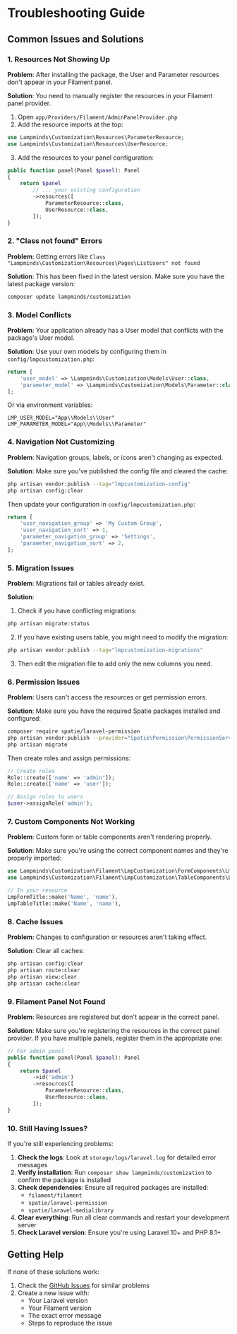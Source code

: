 # Troubleshooting Guide

## Common Issues and Solutions

### 1. Resources Not Showing Up

**Problem**: After installing the package, the User and Parameter resources don't appear in your Filament panel.

**Solution**: You need to manually register the resources in your Filament panel provider.

1. Open `app/Providers/Filament/AdminPanelProvider.php`
2. Add the resource imports at the top:
```php
use Lampminds\Customization\Resources\ParameterResource;
use Lampminds\Customization\Resources\UserResource;
```

3. Add the resources to your panel configuration:
```php
public function panel(Panel $panel): Panel
{
    return $panel
        // ... your existing configuration
        ->resources([
            ParameterResource::class,
            UserResource::class,
        ]);
}
```

### 2. "Class not found" Errors

**Problem**: Getting errors like `Class "Lampminds\Customization\Resources\Pages\ListUsers" not found`

**Solution**: This has been fixed in the latest version. Make sure you have the latest package version:

```bash
composer update lampminds/customization
```

### 3. Model Conflicts

**Problem**: Your application already has a User model that conflicts with the package's User model.

**Solution**: Use your own models by configuring them in `config/lmpcustomization.php`:

```php
return [
    'user_model' => \Lampminds\Customization\Models\User::class,
    'parameter_model' => \Lampminds\Customization\Models\Parameter::class,
];
```

Or via environment variables:
```env
LMP_USER_MODEL="App\\Models\\User"
LMP_PARAMETER_MODEL="App\\Models\\Parameter"
```

### 4. Navigation Not Customizing

**Problem**: Navigation groups, labels, or icons aren't changing as expected.

**Solution**: Make sure you've published the config file and cleared the cache:

```bash
php artisan vendor:publish --tag="lmpcustomization-config"
php artisan config:clear
```

Then update your configuration in `config/lmpcustomization.php`:

```php
return [
    'user_navigation_group' => 'My Custom Group',
    'user_navigation_sort' => 1,
    'parameter_navigation_group' => 'Settings',
    'parameter_navigation_sort' => 2,
];
```

### 5. Migration Issues

**Problem**: Migrations fail or tables already exist.

**Solution**: 

1. Check if you have conflicting migrations:
```bash
php artisan migrate:status
```

2. If you have existing users table, you might need to modify the migration:
```bash
php artisan vendor:publish --tag="lmpcustomization-migrations"
```

3. Then edit the migration file to add only the new columns you need.

### 6. Permission Issues

**Problem**: Users can't access the resources or get permission errors.

**Solution**: Make sure you have the required Spatie packages installed and configured:

```bash
composer require spatie/laravel-permission
php artisan vendor:publish --provider="Spatie\Permission\PermissionServiceProvider"
php artisan migrate
```

Then create roles and assign permissions:
```php
// Create roles
Role::create(['name' => 'admin']);
Role::create(['name' => 'user']);

// Assign roles to users
$user->assignRole('admin');
```

### 7. Custom Components Not Working

**Problem**: Custom form or table components aren't rendering properly.

**Solution**: Make sure you're using the correct component names and they're properly imported:

```php
use Lampminds\Customization\Filament\LmpCustomization\FormComponents\LmpFormTitle;
use Lampminds\Customization\Filament\LmpCustomization\TableComponents\LmpTableTitle;

// In your resource
LmpFormTitle::make('Name', 'name'),
LmpTableTitle::make('Name', 'name'),
```

### 8. Cache Issues

**Problem**: Changes to configuration or resources aren't taking effect.

**Solution**: Clear all caches:

```bash
php artisan config:clear
php artisan route:clear
php artisan view:clear
php artisan cache:clear
```

### 9. Filament Panel Not Found

**Problem**: Resources are registered but don't appear in the correct panel.

**Solution**: Make sure you're registering the resources in the correct panel provider. If you have multiple panels, register them in the appropriate one:

```php
// For admin panel
public function panel(Panel $panel): Panel
{
    return $panel
        ->id('admin')
        ->resources([
            ParameterResource::class,
            UserResource::class,
        ]);
}
```

### 10. Still Having Issues?

If you're still experiencing problems:

1. **Check the logs**: Look at `storage/logs/laravel.log` for detailed error messages
2. **Verify installation**: Run `composer show lampminds/customization` to confirm the package is installed
3. **Check dependencies**: Ensure all required packages are installed:
   - `filament/filament`
   - `spatie/laravel-permission`
   - `spatie/laravel-medialibrary`
4. **Clear everything**: Run all clear commands and restart your development server
5. **Check Laravel version**: Ensure you're using Laravel 10+ and PHP 8.1+

## Getting Help

If none of these solutions work:

1. Check the [GitHub Issues](https://github.com/lampminds/customization/issues) for similar problems
2. Create a new issue with:
   - Your Laravel version
   - Your Filament version
   - The exact error message
   - Steps to reproduce the issue
